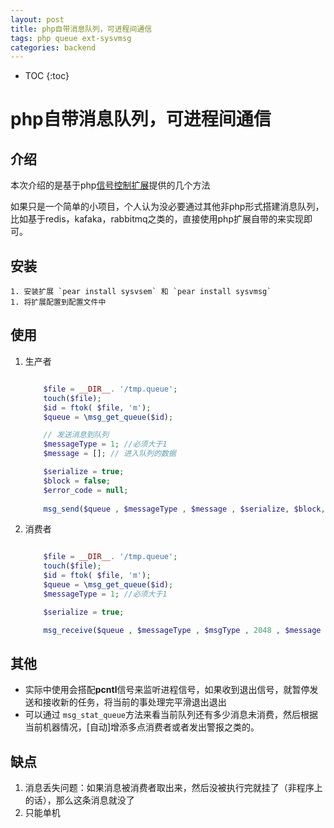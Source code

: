```yaml
---
layout: post
title: php自带消息队列，可进程间通信
tags: php queue ext-sysvmsg
categories: backend
---
```



* TOC
{:toc}

# php自带消息队列，可进程间通信

## 介绍

本次介绍的是基于php[信号控制扩展](https://www.php.net/manual/en/ref.sem.php)提供的几个方法

如果只是一个简单的小项目，个人认为没必要通过其他非php形式搭建消息队列，比如基于redis，kafaka，rabbitmq之类的，直接使用php扩展自带的来实现即可。

## 安装

    1. 安装扩展 `pear install sysvsem` 和 `pear install sysvmsg`
    1. 将扩展配置到配置文件中

## 使用

1. 生产者

    ```php

        $file = __DIR__. '/tmp.queue';
        touch($file);
        $id = ftok( $file, 'm');
        $queue = \msg_get_queue($id);

        // 发送消息到队列
        $messageType = 1; //必须大于1
        $message = []; // 进入队列的数据

        $serialize = true;
        $block = false;
        $error_code = null;
        
        msg_send($queue , $messageType , $message , $serialize, $block, $error_code);

    ```

1. 消费者

    ```php

        $file = __DIR__. '/tmp.queue';
        touch($file);
        $id = ftok( $file, 'm');
        $queue = \msg_get_queue($id);
        $messageType = 1; //必须大于1

        $serialize = true;

        msg_receive($queue , $messageType , $msgType , 2048 , $message , $serialize);
    
    ```

## 其他

* 实际中使用会搭配**pcntl**信号来监听进程信号，如果收到退出信号，就暂停发送和接收新的任务，将当前的事处理完平滑退出退出
* 可以通过 `msg_stat_queue`方法来看当前队列还有多少消息未消费，然后根据当前机器情况，\[自动]增添多点消费者或者发出警报之类的。

## 缺点

1. 消息丢失问题：如果消息被消费者取出来，然后没被执行完就挂了（非程序上的话），那么这条消息就没了
1. 只能单机

